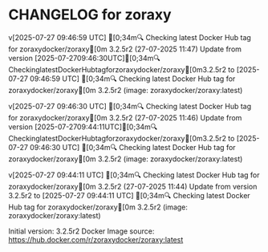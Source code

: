 CHANGELOG for zoraxy
===================
v[2025-07-27 09:46:59 UTC] [0;34m🔍 Checking latest Docker Hub tag for zoraxydocker/zoraxy[0m
3.2.5r2 (27-07-2025 11:47)
    Update from version [2025-07-2709:46:30UTC][0;34m🔍CheckinglatestDockerHubtagforzoraxydocker/zoraxy[0m3.2.5r2 to [2025-07-27 09:46:59 UTC] [0;34m🔍 Checking latest Docker Hub tag for zoraxydocker/zoraxy[0m
3.2.5r2 (image: zoraxydocker/zoraxy:latest)


v[2025-07-27 09:46:30 UTC] [0;34m🔍 Checking latest Docker Hub tag for zoraxydocker/zoraxy[0m
3.2.5r2 (27-07-2025 11:46)
    Update from version [2025-07-2709:44:11UTC][0;34m🔍CheckinglatestDockerHubtagforzoraxydocker/zoraxy[0m3.2.5r2 to [2025-07-27 09:46:30 UTC] [0;34m🔍 Checking latest Docker Hub tag for zoraxydocker/zoraxy[0m
3.2.5r2 (image: zoraxydocker/zoraxy:latest)


v[2025-07-27 09:44:11 UTC] [0;34m🔍 Checking latest Docker Hub tag for zoraxydocker/zoraxy[0m
3.2.5r2 (27-07-2025 11:44)
    Update from version 3.2.5r2 to [2025-07-27 09:44:11 UTC] [0;34m🔍 Checking latest Docker Hub tag for zoraxydocker/zoraxy[0m
3.2.5r2 (image: zoraxydocker/zoraxy:latest)



Initial version: 3.2.5r2
Docker Image source: https://hub.docker.com/r/zoraxydocker/zoraxy:latest

